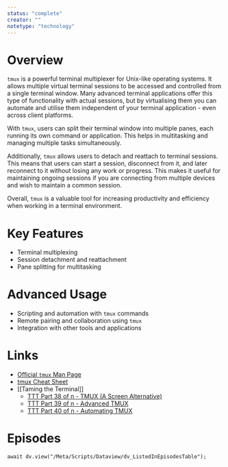 ```yaml
---
status: "complete"
creator: ""
notetype: "technology"
---
```

# Overview
`tmux` is a powerful terminal multiplexer for Unix-like operating systems. It allows multiple virtual terminal sessions to be accessed and controlled from a single terminal window. Many advanced terminal applications offer this type of functionality with actual sessions, but by virtualising them you can automate and utilise them independent of your terminal application - even across client platforms.

With `tmux`, users can split their terminal window into multiple panes, each running its own command or application. This helps in multitasking and managing multiple tasks simultaneously. 

Additionally, `tmux` allows users to detach and reattach to terminal sessions. This means that users can start a session, disconnect from it, and later reconnect to it without losing any work or progress.  This makes it useful for maintaining ongoing sessions if you are  connecting from multiple devices and wish to maintain a common session.

Overall, `tmux` is a valuable tool for increasing productivity and efficiency when working in a terminal environment. 

# Key Features
- Terminal multiplexing
- Session detachment and reattachment
- Pane splitting for multitasking

# Advanced Usage
- Scripting and automation with `tmux` commands
- Remote pairing and collaboration using `tmux`
- Integration with other tools and applications

# Links
- [Official `tmux` Man Page](https://man.openbsd.org/tmux)
- [tmux Cheat Sheet](https://tmuxcheatsheet.com/)
- [[Taming the Terminal]]
	- [TTT Part 38 of n - TMUX (A Screen Alternative)](https://ttt.bartificer.net/book.html#ttt38)
	- [TTT Part 39 of n - Advanced TMUX](https://ttt.bartificer.net/book.html#ttt39)
	- [TTT Part 40 of n - Automating TMUX](https://ttt.bartificer.net/book.html#ttt40)

# Episodes
```dataviewjs
await dv.view("/Meta/Scripts/Dataview/dv_ListedInEpisodesTable");
```
